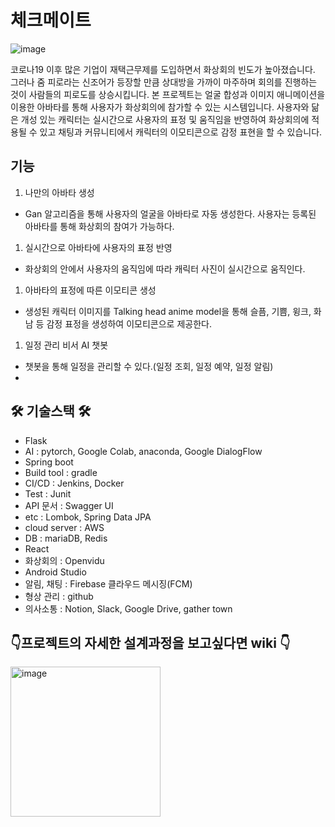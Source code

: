 # 체크메이트

![image](https://user-images.githubusercontent.com/62784314/197489555-3a0b20a6-feba-410d-a05d-02a0f92db421.png)

코로나19 이후 많은 기업이 재택근무제를 도입하면서 화상회의 빈도가 높아졌습니다. 그러나 줌 피로라는 신조어가 등장할 만큼 상대방을 가까이 마주하며 회의를 진행하는 것이 사람들의 피로도를 상승시킵니다. 본 프로젝트는
얼굴 합성과 이미지 애니메이션을 이용한 아바타를 통해 사용자가 화상회의에 참가할 수 있는 시스템입니다. 사용자와 닮은 개성 있는 캐릭터는 실시간으로 사용자의 표정 및 움직임을 반영하여 화상회의에 적용될 수 있고
채팅과 커뮤니티에서 캐릭터의 이모티콘으로 감정 표현을 할 수 있습니다.

## 기능

1. 나만의 아바타 생성

- Gan 알고리즘을 통해 사용자의 얼굴을 아바타로 자동 생성한다. 사용자는 등록된 아바타를 통해 화상회의 참여가 가능하다.

1. 실시간으로 아바타에 사용자의 표정 반영

- 화상회의 안에서 사용자의 움직임에 따라 캐릭터 사진이 실시간으로 움직인다.

1. 아바타의 표정에 따른 이모티콘 생성

- 생성된 캐릭터 이미지를 Talking head anime model을 통해 슬픔, 기쁨, 윙크, 화남 등 감정 표정을 생성하여 이모티콘으로 제공한다.

1. 일정 관리 비서 AI 챗봇

- 챗봇을 통해 일정을 관리할 수 있다.(일정 조회, 일정 예약, 일정 알림)
-

## **🛠️ 기술스택 🛠️**

- Flask
- AI : pytorch, Google Colab, anaconda, Google DialogFlow
- Spring boot
- Build tool : gradle
- CI/CD : Jenkins, Docker
- Test : Junit
- API 문서 : Swagger UI
- etc : Lombok, Spring Data JPA
- cloud server : AWS
- DB : mariaDB, Redis
- React
- 화상회의 : Openvidu
- Android Studio
- 알림, 채팅 : Firebase 클라우드 메시징(FCM)
- 형상 관리 : github
- 의사소통 : Notion, Slack, Google Drive, gather town

## 👇프로젝트의 자세한 설계과정을 보고싶다면 wiki 👇

<a href="https://github.com/checkmate2022/Backend/wiki"><img width="240" alt="image" src="https://user-images.githubusercontent.com/62784314/197489630-3230add5-241b-4fa6-9282-ecd4811c1420.png"></a>
